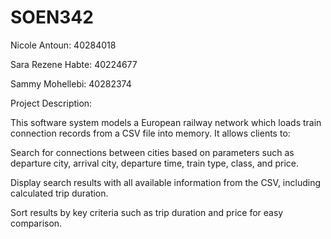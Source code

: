 # SOEN342
Nicole Antoun: 40284018

Sara Rezene Habte: 40224677

Sammy Mohellebi: 40282374


Project Description:

This software system models a European railway network which loads train connection records from a CSV file into memory. It allows clients to:

Search for connections between cities based on parameters such as departure city, arrival city, departure time, train type, class, and price.

Display search results with all available information from the CSV, including calculated trip duration.

Sort results by key criteria such as trip duration and price for easy comparison.
